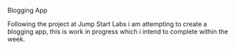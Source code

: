 Blogging App

Following the project at Jump Start Labs i am attempting to create a blogging app, this is work in progress which i intend to complete within the week.
